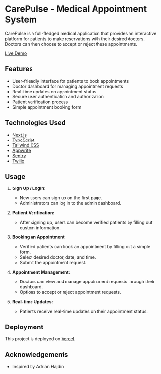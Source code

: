 # CarePulse - Medical Appointment System

CarePulse is a full-fledged medical application that provides an interactive platform for patients to make reservations with their desired doctors. Doctors can then choose to accept or reject these appointments.

[Live Demo](https://the-care-pulse.vercel.app/)

## Features

- User-friendly interface for patients to book appointments
- Doctor dashboard for managing appointment requests
- Real-time updates on appointment status
- Secure user authentication and authorization
- Patient verification process
- Simple appointment booking form

## Technologies Used

- [Next.js](https://nextjs.org/)
- [TypeScript](https://www.typescriptlang.org/)
- [Tailwind CSS](https://tailwindcss.com/)
- [Appwrite](https://appwrite.io/)
- [Sentry](https://sentry.io/)
- [Twilio](https://www.twilio.com/)

## Usage

1. **Sign Up / Login:**
   - New users can sign up on the first page.
   - Administrators can log in to the admin dashboard.

2. **Patient Verification:**
   - After signing up, users can become verified patients by filling out custom information.

3. **Booking an Appointment:**
   - Verified patients can book an appointment by filling out a simple form.
   - Select desired doctor, date, and time.
   - Submit the appointment request.

4. **Appointment Management:**
   - Doctors can view and manage appointment requests through their dashboard.
   - Options to accept or reject appointment requests.

5. **Real-time Updates:**
   - Patients receive real-time updates on their appointment status.

## Deployment

This project is deployed on [Vercel](https://vercel.com/).

## Acknowledgements

- Inspired by Adrian Hajdin
